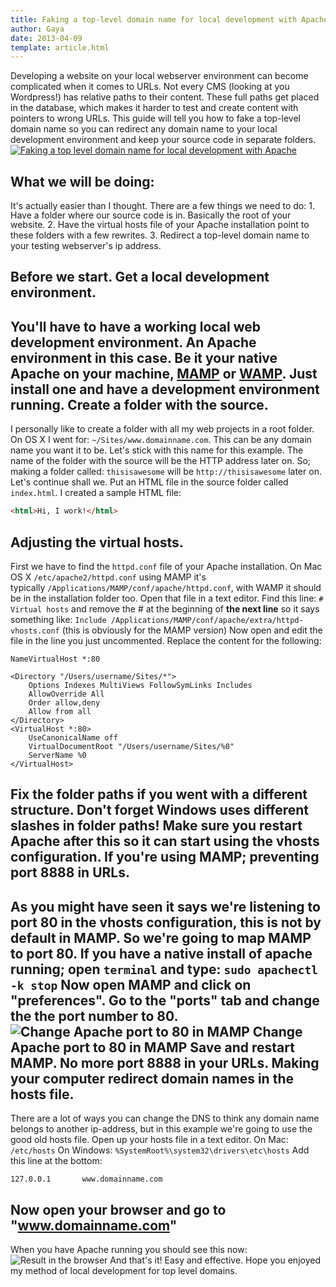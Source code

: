 ```yaml
---
title: Faking a top-level domain name for local development with Apache
author: Gaya
date: 2013-04-09
template: article.html
---
```

Developing a website on your local webserver environment can become complicated when it comes to URLs. Not every CMS (looking at you Wordpress!) has relative paths to their content. These full paths get placed in the database, which makes it harder to test and create content with pointers to wrong URLs. This guide will tell you how to fake a top-level domain name so you can redirect any domain name to your local development environment and keep your source code in separate folders. [![Faking a top level domain name for local development with Apache](/articles/poster-top-level-domain-dev.jpg "Faking a top level domain name for local development with Apache")](http://www.gayadesign.com/articles/faking-a-top-level-domain-name-for-local-development-with-apache/)<span id="more-1202"></span>

What we will be doing:
----------------------

 It's actually easier than I thought. There are a few things we need to do: 1. <span style="line-height: 13px;">Have a folder where our source code is in. Basically the root of your website.</span>
2. Have the virtual hosts file of your Apache installation point to these folders with a few rewrites.
3. Redirect a top-level domain name to your testing webserver's ip address.

Before we start. Get a local development environment.
-----------------------------------------------------

 You'll have to have a working local web development environment. An Apache environment in this case. Be it your native Apache on your machine, [MAMP](http://www.mamp.info/en/index.html "MAMP") or [WAMP](http://www.wampserver.com/ "WAMP"). Just install one and have a development environment running. Create a folder with the source.
--------------------------------

 I personally like to create a folder with all my web projects in a root folder. On OS X I went for: `~/Sites/www.domainname.com`. This can be any domain name you want it to be. Let's stick with this name for this example. The name of the folder with the source will be the HTTP address later on. So; making a folder called: `thisisawesome` will be `http://thisisawesome` later on. Let's continue shall we. Put an HTML file in the source folder called `index.html`. I created a sample HTML file: 
```html
<html>Hi, I work!</html>
```
 Adjusting the virtual hosts.
----------------------------

 First we have to find the `httpd.conf` file of your Apache installation. On Mac OS X `/etc/apache2/httpd.conf` using MAMP it's typically `/Applications/MAMP/conf/apache/httpd.conf`, with WAMP it should be in the installation folder too. Open that file in a text editor. Find this line: `# Virtual hosts` and remove the # at the beginning of **the next line** so it says something like: `Include /Applications/MAMP/conf/apache/extra/httpd-vhosts.conf` (this is obviously for the MAMP version) Now open and edit the file in the line you just uncommented. Replace the content for the following: 
```clike
NameVirtualHost *:80

<Directory "/Users/username/Sites/*">
    Options Indexes MultiViews FollowSymLinks Includes
    AllowOverride All
    Order allow,deny
    Allow from all
</Directory>
<VirtualHost *:80>
	UseCanonicalName off
	VirtualDocumentRoot "/Users/username/Sites/%0"
	ServerName %0
</VirtualHost>
```
 Fix the folder paths if you went with a different structure. Don't forget Windows uses different slashes in folder paths! Make sure you restart Apache after this so it can start using the vhosts configuration. If you're using MAMP; preventing port 8888 in URLs.
---------------------------------------------------

 As you might have seen it says we're listening to port 80 in the vhosts configuration, this is not by default in MAMP. So we're going to map MAMP to port 80. If you have a native install of apache running; open `terminal` and type: `sudo apachectl -k stop` Now open MAMP and click on "preferences". Go to the "ports" tab and change the the port number to 80. ![Change Apache port to 80 in MAMP](/articles/mampport801.png) Change Apache port to 80 in MAMP Save and restart MAMP. No more port 8888 in your URLs. Making your computer redirect domain names in the hosts file.
-------------------------------------------------------------

 There are a lot of ways you can change the DNS to think any domain name belongs to another ip-address, but in this example we're going to use the good old hosts file. Open up your hosts file in a text editor. On Mac: `/etc/hosts` On Windows: `%SystemRoot%\system32\drivers\etc\hosts` Add this line at the bottom: 
```plain
127.0.0.1		www.domainname.com
```
 Now open your browser and go to "www.domainname.com"
----------------------------------------------------

 When you have Apache running you should see this now: ![Result in the browser](/articles/browsertest.png "Result in the browser") And that's it! Easy and effective. Hope you enjoyed my method of local development for top level domains.